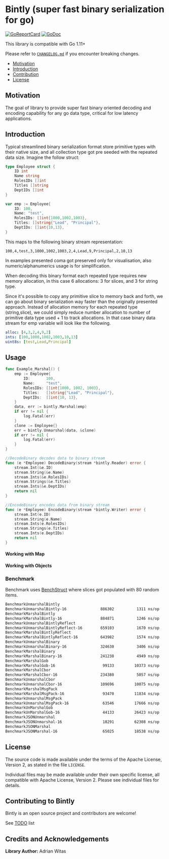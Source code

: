 # Bintly (super fast binary serialization for go) 

[![GoReportCard](https://goreportcard.com/badge/github.com/viant/bintly)](https://goreportcard.com/report/github.com/viant/bintly)
[![GoDoc](https://godoc.org/github.com/viant/bintly?status.svg)](https://godoc.org/github.com/viant/bintly)

This library is compatible with Go 1.11+

Please refer to [`CHANGELOG.md`](CHANGELOG.md) if you encounter breaking changes.

- [Motivation](#motivation)
- [Introduction](#introduction)
- [Contribution](#contributing-to-bintly)
- [License](#license)

## Motivation

The goal of library to provide super fast binary oriented decoding and encoding capability for any go data type, critical
for low latency applications.


## Introduction

Typical streamlined binary serialization format store primitive types with their native size, and all collection type
got pre seeded with the repeated data size. Imagine the follow struct:

```go
type Employee struct {
	ID int
	Name string
	RolesIDs []int
	Titles []string
    DeptIDs []int
}

var emp := Employee{
    ID: 100,
    Name: "test",
    RolesIDs: []int{1000,1002,1003},
    Titles: []string{"Lead", "Principal"},
    DeptIDs: []int{10,13},
}
```
This maps to the following binary stream representation:
```
100,4,test,3,1000,1002,1003,2,4,Lead,9,Principal,2,10,13
```

In examples presented coma got preserved only for visualisation, also numeric/alphanumerics usage is for simplification.

When decoding this binary format each repeated type requires new memory allocation, in this case 6 allocations:
3 for slices, and 3 for string type. 

Since it's possible to copy any primitive slice to memory back and forth, we can go about binary serialization way faster than the originally presented approach.
Instead of allocation memory for each repeated type (string,slice), we could simply reduce number allocation to number of 
primitive data type used + 1 to track allocations.
In that case binary data stream for emp variable will look like the following. 

```yaml
alloc: [4,3,2,4,9,2] 
ints: [100,1000,1002,1003,10,13]
uint8s: [test,Lead,Principal]
```


## Usage

```go
func Example_Marshal() {
	emp := Employee{
		ID:       100,
		Name:     "test",
		RolesIDs: []int{1000, 1002, 1003},
		Titles:   []string{"Lead", "Principal"},
		DeptIDs:  []int{10, 13},
	}
	data, err := bintly.Marshal(emp)
	if err != nil {
		log.Fatal(err)
	}
	clone := Employee{}
	err = bintly.Unmarshal(data, &clone)
	if err != nil {
		log.Fatal(err)
	}
}

//DecodeBinary decodes data to binary stream
func (e *Employee) DecodeBinary(stream *bintly.Reader) error {
	stream.Int(&e.ID)
	stream.String(&e.Name)
	stream.Ints(&e.RolesIDs)
	stream.Strings(&e.Titles)
	stream.Ints(&e.DeptIDs)
	return nil
}

//EncodeBinary encodes data from binary stream
func (e *Employee) EncodeBinary(stream *bintly.Writer) error {
	stream.Int(e.ID)
	stream.String(e.Name)
	stream.Ints(e.RolesIDs)
	stream.Strings(e.Titles)
	stream.Ints(e.DeptIDs)
	return nil
}
```

#### Working with Map


#### Working with Objects


### Benchmark

Benchmark uses [BenchStruct](stress/bench.go)  where slices got populated with 80 random items.

```bash
BenchmarkUnmarshalBintly
BenchmarkUnmarshalBintly-16           	  886302	      1311 ns/op	    3762 B/op	       6 allocs/op
BenchmarkMarshalBintly
BenchmarkMarshalBintly-16             	  884871	      1246 ns/op	    2484 B/op	       3 allocs/op
BenchmarkUnmarshalBintlyReflect
BenchmarkUnmarshalBintlyReflect-16    	  659103	      1670 ns/op	    3796 B/op	       7 allocs/op
BenchmarkMarshalBintlyReflect
BenchmarkMarshalBintlyReflect-16      	  643982	      1574 ns/op	    2506 B/op	      10 allocs/op
BenchmarkUnmarshalBinary
BenchmarkUnmarshalBinary-16           	  324630	      3406 ns/op	    3152 B/op	      78 allocs/op
BenchmarkMarshalBinary
BenchmarkMarshalBinary-16             	  241238	      4949 ns/op	    4536 B/op	       7 allocs/op
BenchmarkMarshalGob
BenchmarkMarshalGob-16                	   99133	     10373 ns/op	    9805 B/op	      36 allocs/op
BenchmarkMarshalCbor
BenchmarkMarshalCbor-16               	  234380	      5057 ns/op	    2194 B/op	       2 allocs/op
BenchmarkUnmarshalCbor
BenchmarkUnmarshalCbor-16             	  109696	     10075 ns/op	    3472 B/op	      84 allocs/op
BenchmarkMarshalMsgPack
BenchmarkMarshalMsgPack-16            	   93470	     11834 ns/op	    4722 B/op	       8 allocs/op
BenchmarkUnmarshalMsgPack
BenchmarkUnmarshalMsgPack-16          	   63546	     17666 ns/op	    4899 B/op	      89 allocs/op
BenchmarkUnMarshalGob
BenchmarkUnMarshalGob-16              	   44133	     26423 ns/op	   13928 B/op	     322 allocs/op
BenchmarkJSONUnmarshal
BenchmarkJSONUnmarshal-16             	   18291	     62308 ns/op	   15296 B/op	     310 allocs/op
BenchmarkJSONMarshal
BenchmarkJSONMarshal-16               	   65025	     18538 ns/op	    3717 B/op	       3 allocs/op
```



<a name="License"></a>
## License

The source code is made available under the terms of the Apache License, Version 2, as stated in the file `LICENSE`.

Individual files may be made available under their own specific license,
all compatible with Apache License, Version 2. Please see individual files for details.

<a name="Credits-and-Acknowledgements"></a>

## Contributing to Bintly

Bintly is an open source project and contributors are welcome!

See [TODO](TODO.md) list

## Credits and Acknowledgements

**Library Author:** Adrian Witas

